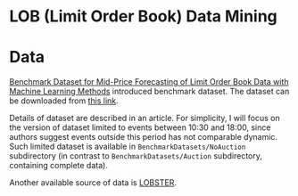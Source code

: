 # LOB (Limit Order Book) Data Mining

# Data
[Benchmark Dataset for Mid-Price Forecasting of Limit Order Book Data with Machine Learning Methods](https://arxiv.org/abs/1705.03233)
introduced benchmark dataset. The dataset can be downloaded from
[this link](https://etsin.fairdata.fi/dataset/73eb48d7-4dbc-4a10-a52a-da745b47a649).

Details of dataset are described in an article.
For simplicity, I will focus on
the version of dataset limited
to events between 10:30 and 18:00,
since authors suggest events outside this period
has not comparable dynamic.
Such limited dataset is available
in `BenchmarkDatasets/NoAuction` subdirectory
(in contrast to `BenchmarkDatasets/Auction` subdirectory, containing complete data).


Another available source of data is [LOBSTER](https://lobsterdata.com/).